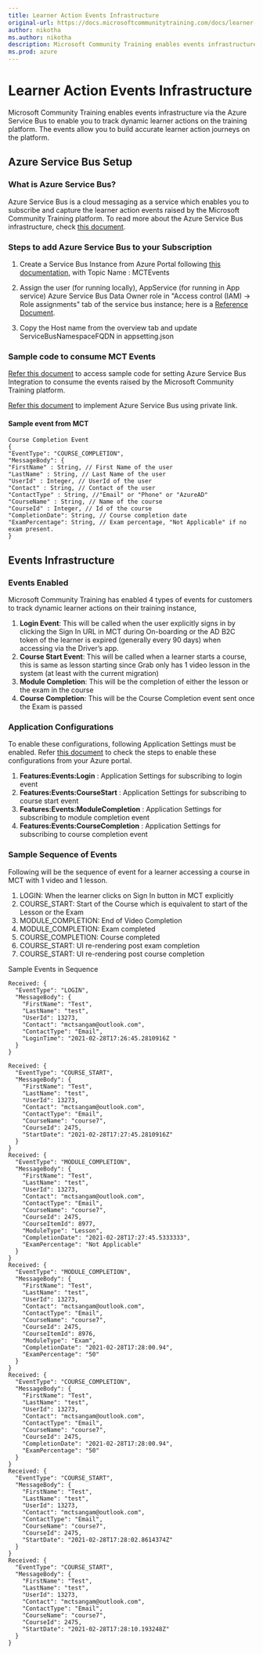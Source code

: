 ```yaml
---
title: Learner Action Events Infrastructure
original-url: https://docs.microsoftcommunitytraining.com/docs/learner-action-events-infrastructure
author: nikotha
ms.author: nikotha
description: Microsoft Community Training enables events infrastructure via the Azure Service Bus to enable you to track dynamic learner actions on the training platform.
ms.prod: azure
---
```


# Learner Action Events Infrastructure

Microsoft Community Training enables events infrastructure via the Azure Service Bus to enable you to track dynamic learner actions on the training platform. The events allow you to build accurate learner action journeys on the platform.

## Azure Service Bus Setup

### What is Azure Service Bus?

Azure Service Bus is a cloud messaging as a service which enables you to subscribe and capture the learner action events raised by the Microsoft Community Training platform. To read more about the Azure Service Bus infrastructure, check [this document](https://azure.microsoft.com/services/service-bus/).

### Steps to add Azure Service Bus to your Subscription

1. Create a Service Bus Instance from Azure Portal following [this documentation](/azure/service-bus-messaging/service-bus-quickstart-topics-subscriptions-portal), with Topic Name : MCTEvents

2. Assign the user (for running locally), AppService (for running in App service) Azure Service Bus Data Owner role in "Access control (IAM) -> Role assignments" tab of the service bus instance; here is a [Reference Document](/azure/service-bus-messaging/service-bus-managed-service-identity#to-assign-azure-roles-using-the-azure-portal).

3. Copy the Host name from the overview tab and update ServiceBusNamespaceFQDN in appsetting.json

### Sample code to consume MCT Events

[Refer this document](/azure/service-bus-messaging/service-bus-dotnet-how-to-use-topics-subscriptions) to access sample code for setting Azure Service Bus Integration to consume the events raised by the Microsoft Community Training platform.

[Refer this document](/azure/service-bus-messaging/private-link-service) to implement Azure Service Bus using private link.

#### Sample event from MCT

```
Course Completion Event
{
"EventType": "COURSE_COMPLETION",
"MessageBody": {
"FirstName" : String, // First Name of the user
"LastName" : String, // Last Name of the user
"UserId" : Integer, // UserId of the user
"Contact" : String, // Contact of the user
"ContactType" : String, //"Email" or "Phone" or "AzureAD"
"CourseName" : String, // Name of the course
"CourseId" : Integer, // Id of the course
"CompletionDate": String, // Course completion date
"ExamPercentage": String, // Exam percentage, "Not Applicable" if no exam present.
}
```

## Events Infrastructure

### Events Enabled

Microsoft Community Training has enabled 4 types of events for customers to track dynamic learner actions on their training instance,  

1. **Login Event**: This will be called when the user explicitly signs in by clicking the Sign In URL in MCT during On-boarding or the AD B2C token of the learner is expired (generally every 90 days) when accessing via the Driver’s app.
2. **Course Start Event**: This will be called when a learner starts a course, this is same as lesson starting since Grab only has 1 video lesson in the system (at least with the current migration)
3. **Module Completion**: This will be the completion of either the lesson or the exam in the course
4. **Course Completion**: This will be the Course Completion event sent once the Exam is passed

### Application Configurations

To enable these configurations, following Application Settings must be enabled. Refer [this document](../../settings/configurations-on-the-training-platform.md#steps-to-set-the-configurations-on-the-platform) to check the steps to enable these configurations from your Azure portal.

1. **Features:Events:Login** : Application Settings for subscribing to login event
2. **Features:Events:CourseStart** : Application Settings for subscribing to course start event
3. **Features:Events:ModuleCompletion** : Application Settings for subscribing to module completion event
4. **Features:Events:CourseCompletion** : Application Settings for subscribing to course completion event

### Sample Sequence of Events

Following will be the sequence of event for a learner accessing a course in MCT with 1 video and 1 lesson.

1. LOGIN: When the learner clicks on Sign In button in MCT explicitly
2. COURSE_START: Start of the Course which is equivalent to start of the Lesson or the Exam
3. MODULE_COMPLETION: End of Video Completion
4. MODULE_COMPLETION: Exam completed
5. COURSE_COMPLETION: Course completed
6. COURSE_START: UI re-rendering post exam completion
7. COURSE_START: UI re-rendering post course completion

Sample Events in Sequence

```
Received: {
  "EventType": "LOGIN",
  "MessageBody": {
    "FirstName": "Test",
    "LastName": "test",
    "UserId": 13273,
    "Contact": "mctsangam@outlook.com",
    "ContactType": "Email",
    "LoginTime": "2021-02-28T17:26:45.2810916Z "
  }
}

Received: {
  "EventType": "COURSE_START",
  "MessageBody": {
    "FirstName": "Test",
    "LastName": "test",
    "UserId": 13273,
    "Contact": "mctsangam@outlook.com",
    "ContactType": "Email",
    "CourseName": "course7",
    "CourseId": 2475,
    "StartDate": "2021-02-28T17:27:45.2810916Z"
  }
}
Received: {
  "EventType": "MODULE_COMPLETION",
  "MessageBody": {
    "FirstName": "Test",
    "LastName": "test",
    "UserId": 13273,
    "Contact": "mctsangam@outlook.com",
    "ContactType": "Email",
    "CourseName": "course7",
    "CourseId": 2475,
    "CourseItemId": 8977,
    "ModuleType": "Lesson",
    "CompletionDate": "2021-02-28T17:27:45.5333333",
    "ExamPercentage": "Not Applicable"
  }
}
Received: {
  "EventType": "MODULE_COMPLETION",
  "MessageBody": {
    "FirstName": "Test",
    "LastName": "test",
    "UserId": 13273,
    "Contact": "mctsangam@outlook.com",
    "ContactType": "Email",
    "CourseName": "course7",
    "CourseId": 2475,
    "CourseItemId": 8976,
    "ModuleType": "Exam",
    "CompletionDate": "2021-02-28T17:28:00.94",
    "ExamPercentage": "50"
  }
}
Received: {
  "EventType": "COURSE_COMPLETION",
  "MessageBody": {
    "FirstName": "Test",
    "LastName": "test",
    "UserId": 13273,
    "Contact": "mctsangam@outlook.com",
    "ContactType": "Email",
    "CourseName": "course7",
    "CourseId": 2475,
    "CompletionDate": "2021-02-28T17:28:00.94",
    "ExamPercentage": "50"
  }
}
Received: {
  "EventType": "COURSE_START",
  "MessageBody": {
    "FirstName": "Test",
    "LastName": "test",
    "UserId": 13273,
    "Contact": "mctsangam@outlook.com",
    "ContactType": "Email",
    "CourseName": "course7",
    "CourseId": 2475,
    "StartDate": "2021-02-28T17:28:02.8614374Z"
  }
}
Received: {
  "EventType": "COURSE_START",
  "MessageBody": {
    "FirstName": "Test",
    "LastName": "test",
    "UserId": 13273,
    "Contact": "mctsangam@outlook.com",
    "ContactType": "Email",
    "CourseName": "course7",
    "CourseId": 2475,
    "StartDate": "2021-02-28T17:28:10.193248Z"
  }
}
```
